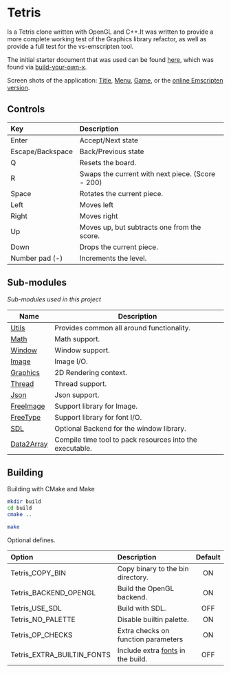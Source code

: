 # Tetris

Is a Tetris clone written with OpenGL and C++.It was written to provide a more complete working test of the Graphics library refactor, as well as provide a full test for the vs-emscripten tool.  

The initial starter document that was used can be found [here](https://javilop.com/gamedev/tetris-tutorial-in-c-platform-independent-focused-in-game-logic-for-beginners/), 
which was found via [build-your-own-x](https://github.com/danistefanovic/build-your-own-x).



Screen shots of the application: [Title](Resources/Main01.png), [Menu](Resources/Main02.png), [Game](Resources/Main03.png),
or the [online Emscripten version](https://CharlesCarley.github.io/Tetris/index.html).



## Controls

| Key              | Description                                      |
|:-----------------|:-------------------------------------------------|
| Enter            | Accept/Next state                                |
| Escape/Backspace | Back/Previous state                              |
| Q                | Resets the board.                                |
| R                | Swaps the current with next piece. (Score - 200) |
| Space            | Rotates the current piece.                       |
| Left             | Moves left                                       |
| Right            | Moves right                                      |
| Up               | Moves up, but subtracts one from  the score.     |
| Down             | Drops the current piece.                         |
| Number pad (-)   | Increments the level.                            |



## Sub-modules
_*Sub-modules used in this project*_

| Name                                                      | Description                                              |
|-----------------------------------------------------------|----------------------------------------------------------|
| [Utils](https://github.com/CharlesCarley/Utils)           | Provides common all around functionality.                |
| [Math](https://github.com/CharlesCarley/Math)             | Math support.                                            |
| [Window](https://github.com/CharlesCarley/Window)         | Window support.                                          |
| [Image](https://github.com/CharlesCarley/Image)           | Image I/O.                                               |
| [Graphics](https://github.com/CharlesCarley/Graphics)     | 2D Rendering context.                                    |
| [Thread](https://github.com/CharlesCarley/Threads)        | Thread support.                                          |
| [Json](https://github.com/CharlesCarley/Json)             | Json  support.                                           |
| [FreeImage](https://github.com/CharlesCarley/FreeImage)   | Support library for Image.                               |
| [FreeType](https://github.com/CharlesCarley/FreeType)     | Support library for font I/O.                            |
| [SDL](https://github.com/CharlesCarley/SDL)               | Optional Backend for the window library.                 |
| [Data2Array](https://github.com/CharlesCarley/Data2Array) | Compile time tool to pack resources into the executable. |

## Building

Building with CMake and Make

```sh
mkdir build
cd build
cmake ..

make
```

Optional defines.

| Option                     | Description                                                    | Default |
|:---------------------------|:---------------------------------------------------------------|:-------:|
| Tetris_COPY_BIN            | Copy binary to the bin directory.                              |   ON    |
| Tetris_BACKEND_OPENGL      | Build the OpenGL backend.                                      |   ON    |
| Tetris_USE_SDL             | Build with SDL.                                                |   OFF   |
| Tetris_NO_PALETTE          | Disable builtin palette.                                       |   ON    |
| Tetris_OP_CHECKS           | Extra checks on function parameters                            |   ON    |
| Tetris_EXTRA_BUILTIN_FONTS | Include extra [fonts](https://fonts.google.com/) in the build. |   OFF   |




